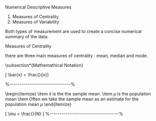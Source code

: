 Numerical Descriptive Measures
1) Measures of Centrality
2) Measures of Variability

Both types of measurement are used to create a concise numerical summary of the data.

Measures of Centrality

there are three main measures of centrality : mean, median and mode.



\subsection*{Mathemathical Notation}


\[ \bar{x} = \frac{}{n}\]

%-------------------------------%

\begin{itemize}
\item $\bar{x}$ is the the sample mean. 
\item $\mu$ is the populaiton mean
\item Often we take the sample mean as an estimate for the population mean $\mu$
\end{itemize}

\[ \mu = \frac{}{N} \]
%-----------------------------------%

